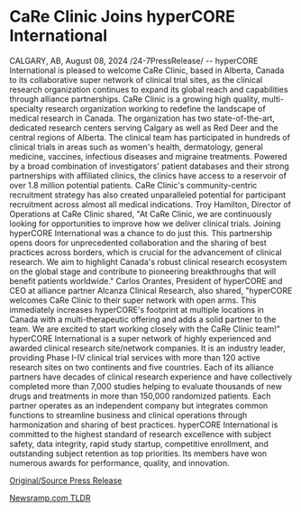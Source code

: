 # CaRe Clinic Joins hyperCORE International

CALGARY, AB, August 08, 2024 /24-7PressRelease/ -- hyperCORE International is pleased to welcome CaRe Clinic, based in Alberta, Canada to its collaborative super network of clinical trial sites, as the clinical research organization continues to expand its global reach and capabilities through alliance partnerships.  CaRe Clinic is a growing high quality, multi-specialty research organization working to redefine the landscape of medical research in Canada. The organization has two state-of-the-art, dedicated research centers serving Calgary as well as Red Deer and the central regions of Alberta. The clinical team has participated in hundreds of clinical trials in areas such as women's health, dermatology, general medicine, vaccines, infectious diseases and migraine treatments. Powered by a broad combination of investigators' patient databases and their strong partnerships with affiliated clinics, the clinics have access to a reservoir of over 1.8 million potential patients. CaRe Clinic's community-centric recruitment strategy has also created unparalleled potential for participant recruitment across almost all medical indications.  Troy Hamilton, Director of Operations at CaRe Clinic shared, "At CaRe Clinic, we are continuously looking for opportunities to improve how we deliver clinical trials. Joining hyperCORE International was a chance to do just this. This partnership opens doors for unprecedented collaboration and the sharing of best practices across borders, which is crucial for the advancement of clinical research. We aim to highlight Canada's robust clinical research ecosystem on the global stage and contribute to pioneering breakthroughs that will benefit patients worldwide."  Carlos Orantes, President of hyperCORE and CEO at alliance partner Alcanza Clinical Research, also shared, "hyperCORE welcomes CaRe Clinic to their super network with open arms. This immediately increases hyperCORE's footprint at multiple locations in Canada with a multi-therapeutic offering and adds a solid partner to the team. We are excited to start working closely with the CaRe Clinic team!"  hyperCORE International is a super network of highly experienced and awarded clinical research site/network companies. It is an industry leader, providing Phase I-IV clinical trial services with more than 120 active research sites on two continents and five countries. Each of its alliance partners have decades of clinical research experience and have collectively completed more than 7,000 studies helping to evaluate thousands of new drugs and treatments in more than 150,000 randomized patients. Each partner operates as an independent company but integrates common functions to streamline business and clinical operations through harmonization and sharing of best practices.  hyperCORE International is committed to the highest standard of research excellence with subject safety, data integrity, rapid study startup, competitive enrollment, and outstanding subject retention as top priorities. Its members have won numerous awards for performance, quality, and innovation. 

[Original/Source Press Release](https://www.24-7pressrelease.com/press-release/513226/care-clinic-joins-hypercore-international) 

[Newsramp.com TLDR](https://newsramp.com/None) 